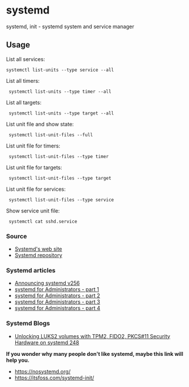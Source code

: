  # systemd

systemd, init - systemd system and service manager

## Usage

List all services:
```shell
systemctl list-units --type service --all
```

List all timers:
```shell
 systemctl list-units --type timer --all
```

List all targets:
```shell
 systemctl list-units --type target --all
```
 
List unit file and show state:
```shell
 systemctl list-unit-files --full
```

List unit file for timers:
```shell
 systemctl list-unit-files --type timer
```

List unit file for targets:
```shell
 systemctl list-unit-files --type target
```

List unit file for services:
```shell
 systemctl list-unit-files --type service
```

Show service unit file:
```shell
 systemctl cat sshd.service
```

### Source

- [Systemd's web site](https://systemd.io/)
- [Systemd repository](https://github.com/systemd/systemd)

### Systemd articles

- [Announcing systemd v256](https://0pointer.net/blog/announcing-systemd-v256.html)
- [systemd for Administrators - part 1](https://0pointer.net/blog/projects/systemd-for-admins-1.html)
- [systemd for Administrators - part 2](https://0pointer.net/blog/projects/systemd-for-admins-2.html)
- [systemd for Administrators - part 3](https://0pointer.net/blog/projects/systemd-for-admins-3.html)
- [systemd for Administrators - part 4](https://0pointer.de/blog/projects/systemd-for-admins-4.html)

### Systemd Blogs

- [Unlocking LUKS2 volumes with TPM2, FIDO2, PKCS#11 Security Hardware on systemd 248](https://0pointer.net/blog/unlocking-luks2-volumes-with-tpm2-fido2-pkcs11-security-hardware-on-systemd-248.html)

**If you wonder why many people don't like systemd, maybe this link will help you.**

- https://nosystemd.org/
- https://itsfoss.com/systemd-init/
